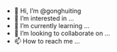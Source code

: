 - 👋 Hi, I’m @gonghuiting
- 👀 I’m interested in ...
- 🌱 I’m currently learning ...
- 💞️ I’m looking to collaborate on ...
- 📫 How to reach me ...

<!---
gonghuiting/gonghuiting is a ✨ special ✨ repository because its `README.md` (this file) appears on your GitHub profile.
You can click the Preview link to take a look at your changes.
--->
